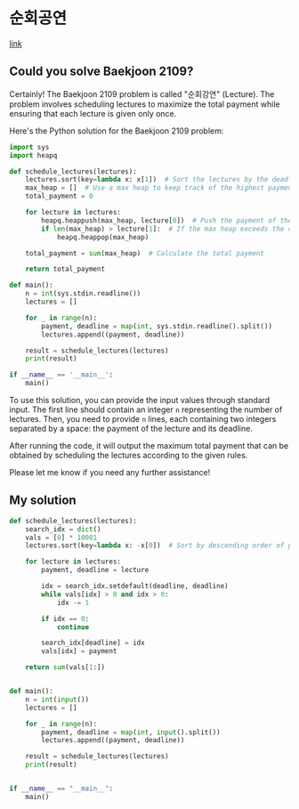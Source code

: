 # 순회공연

[link](https://www.acmicpc.net/problem/2109)

## Could you solve Baekjoon 2109?

Certainly! The Baekjoon 2109 problem is called "순회강연" (Lecture). The problem involves scheduling lectures to maximize the total payment while ensuring that each lecture is given only once.

Here's the Python solution for the Baekjoon 2109 problem:

```python
import sys
import heapq

def schedule_lectures(lectures):
    lectures.sort(key=lambda x: x[1])  # Sort the lectures by the deadline in ascending order
    max_heap = []  # Use a max heap to keep track of the highest payments
    total_payment = 0

    for lecture in lectures:
        heapq.heappush(max_heap, lecture[0])  # Push the payment of the current lecture into the max heap
        if len(max_heap) > lecture[1]:  # If the max heap exceeds the current deadline, remove the lecture with the highest payment
            heapq.heappop(max_heap)

    total_payment = sum(max_heap)  # Calculate the total payment

    return total_payment

def main():
    n = int(sys.stdin.readline())
    lectures = []

    for _ in range(n):
        payment, deadline = map(int, sys.stdin.readline().split())
        lectures.append((payment, deadline))

    result = schedule_lectures(lectures)
    print(result)

if __name__ == '__main__':
    main()
```

To use this solution, you can provide the input values through standard input. The first line should contain an integer `n` representing the number of lectures. Then, you need to provide `n` lines, each containing two integers separated by a space: the payment of the lecture and its deadline.

After running the code, it will output the maximum total payment that can be obtained by scheduling the lectures according to the given rules.

Please let me know if you need any further assistance!

## My solution

```python
def schedule_lectures(lectures):
    search_idx = dict()
    vals = [0] * 10001
    lectures.sort(key=lambda x: -x[0])  # Sort by descending order of payment

    for lecture in lectures:
        payment, deadline = lecture

        idx = search_idx.setdefault(deadline, deadline)
        while vals[idx] > 0 and idx > 0:
            idx -= 1

        if idx == 0:
            continue

        search_idx[deadline] = idx
        vals[idx] = payment

    return sum(vals[1:])


def main():
    n = int(input())
    lectures = []

    for _ in range(n):
        payment, deadline = map(int, input().split())
        lectures.append((payment, deadline))

    result = schedule_lectures(lectures)
    print(result)


if __name__ == "__main__":
    main()

```
